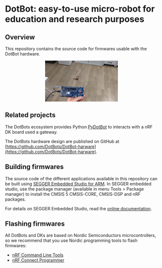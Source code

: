 # DotBot: easy-to-use micro-robot for education and research purposes

## Overview

This repository contains the source code for firmwares usable with the DotBot
hardware.

<p align="center">
  <img src="https://github.com/DotBots/DotBot-firmware/blob/main/static/03app_dotbot.gif?raw=true" alt="dotbot app demo"/>
</p>

## Related projects

The DotBots ecosystem provides Python
[PyDotBot](https://github.com/DotBots/PyDotBot) to interacts with a nRF DK board
used a gateway.

The DotBots hardware design are published on GitHub at
[https://github.com/DotBots/DotBot-harware](https://github.com/DotBots/DotBot-harware).

## Building firmwares

The source code of the different applications available in this repository can be built using
[SEGGER Embedded Studio for ARM](https://www.segger.com/downloads/embedded-studio).
In SEGGER embedded studio, use the package manager
(available in menu Tools > Package manager) to install the CMSIS 5 CMSIS-CORE,
CMSIS-DSP and nRF packages.

For details on SEGGER Embedded Studio, read the
[online documentation](https://studio.segger.com/home.htm).

## Flashing firmwares

All DotBots and DKs are based on Nordic Semiconductors microcontrollers, so
we recommend that you use Nordic programming tools to flash firmwares:

- [nRF Command Line Tools](https://infocenter.nordicsemi.com/topic/ug_nrf_cltools/UG/cltools/nrf_command_line_tools_lpage.html)
- [nRF Connect Programmer](https://infocenter.nordicsemi.com/topic/ug_nc_programmer/UG/nrf_connect_programmer/ncp_introduction.html)
